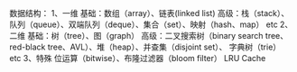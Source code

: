 数据结构：
1、一维
   基础：数组（array）、链表(linked list)
   高级：栈（stack）、队列（queue）、双端队列（deque）、集合（set）、映射（hash、map） etc
2、二维
   基础：树（tree）、图（graph）
   高级：二叉搜索树（binary search tree、red-black tree、AVL）、堆（heap）、并查集（disjoint set）、
   字典树（trie） etc
3、特殊
   位运算（bitwise）、布隆过滤器（bloom filter）
   LRU Cache